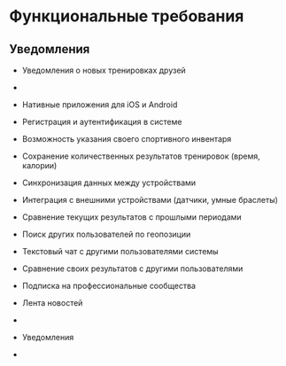 # Функциональные требования

## 

## Уведомления

- Уведомления о новых тренировках друзей
- 

- Нативные приложения для iOS и Android
- Регистрация и аутентификация в системе
- Возможность указания своего спортивного инвентаря
- Сохранение количественных результатов тренировок (время, калории)
- Синхронизация данных между устройствами
- Интеграция с внешними устройствами (датчики, умные браслеты)
- Сравнение текущих результатов с прошлыми периодами
- Поиск других пользователей по геопозиции
- Текстовый чат с другими пользователями системы
- Сравнение своих результатов с другими пользователями
- Подписка на профессиональные сообщества
- Лента новостей
- 
- Уведомления 
- 
